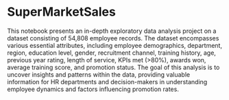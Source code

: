 # SuperMarketSales

This notebook presents an in-depth exploratory data analysis project on a dataset consisting of 54,808 employee records. The dataset encompasses various essential attributes, including employee demographics, department, region, education level, gender, recruitment channel, training history, age, previous year rating, length of service, KPIs met (>80%), awards won, average training score, and promotion status. The goal of this analysis is to uncover insights and patterns within the data, providing valuable information for HR departments and decision-makers in understanding employee dynamics and factors influencing promotion rates.
